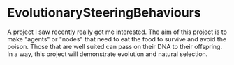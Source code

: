 # EvolutionarySteeringBehaviours
A project I saw recently really got me interested. The aim of this project is to make "agents" or "nodes" that need to eat the food to survive and avoid the poison. Those that are well suited can pass on their DNA to their offspring. In a way, this project will demonstrate evolution and natural selection.
